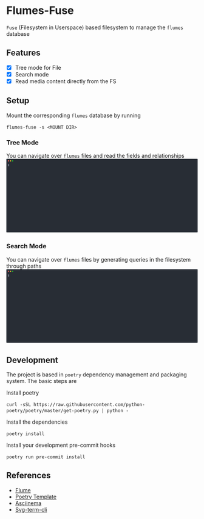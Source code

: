 # Flumes-Fuse
`Fuse` (Filesystem in Userspace) based filesystem to manage the `flumes` database

## Features
* [x] Tree mode for File
* [x] Search mode
* [x] Read media content directly from the FS

## Setup

Mount the corresponding `flumes` database by running
```
flumes-fuse -s <MOUNT DIR>
```

### Tree Mode
You can navigate over `flumes` files and read the fields and relationships
![Tree mode example](rsc/tree-mode.svg)

### Search Mode
You can navigate over `flumes` files by generating queries in the filesystem through paths
![Tree mode example](rsc/search-mode.svg)


## Development
The project is based in `poetry` dependency management and packaging system. The basic steps are

Install poetry
```
curl -sSL https://raw.githubusercontent.com/python-poetry/poetry/master/get-poetry.py | python -
```

Install the dependencies
```
poetry install
```

Install your development pre-commit hooks
```
poetry run pre-commit install
```

## References
* [Flume](https://github.com/turran/flumes)
* [Poetry Template](https://github.com/yunojuno/poetry-template)
* [Asciinema](https://asciinema.org/)
* [Svg-term-cli](https://github.com/marionebl/svg-term-cli)
